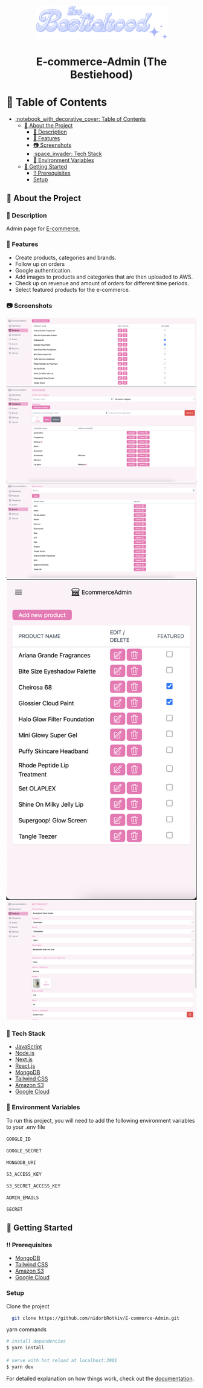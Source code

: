 <div align="center">

  <img src="public/assets/logo.png" alt="logo" width="350" height="auto" />
  <h1>E-commerce-Admin (The Bestiehood)</h1>

  <!-- <h2>
   :star: <a href="https://bestiehood-admin.vercel.app/">Check out the website!</a> :star:
  </h2>  -->
  
</div>

<!-- Table of Contents -->

# :notebook_with_decorative_cover: Table of Contents

- [:notebook\_with\_decorative\_cover: Table of Contents](#notebook_with_decorative_cover-table-of-contents)
  - [:star2: About the Project](#star2-about-the-project)
    - [:notebook: Description](#notebook-description)
    - [:eyes: Features](#eyes-features)
    - [:camera: Screenshots](#camera-screenshots)
    - [:space\_invader: Tech Stack](#space_invader-tech-stack)
    - [:key: Environment Variables](#key-environment-variables)
  - [:toolbox: Getting Started](#toolbox-getting-started)
    - [:bangbang: Prerequisites](#bangbang-prerequisites)
    - [Setup](#setup)

<!-- About the Project -->

## :star2: About the Project

<!-- Description -->

### :notebook: Description

<p>
Admin page for <a href="https://github.com/nidorbRotkiv/E-commerce-Front">E-commerce.</a>
</p>

<!-- Features -->

### :eyes: Features

- Create products, categories and brands.
- Follow up on orders
- Google authentication.
- Add images to products and categories that are then uploaded to AWS.
- Check up on revenue and amount of orders for different time periods. 
- Select featured products for the e-commerce.

<!-- Screenshots -->

### :camera: Screenshots

<div align="center"> 
 <img src="public/assets/screenshots/sc1.png" alt="screenshot" width="auto" height="auto" alt="screenshot1" />
</div>

<div align="center"> 
 <img src="public/assets/screenshots/sc2.png" alt="screenshot" width="auto" height="auto" alt="screenshot1" />
</div>

<div align="center"> 
 <img src="public/assets/screenshots/sc3.png" alt="screenshot" width="auto" height="auto" alt="screenshot1" />
</div>

<div align="center"> 
 <img src="public/assets/screenshots/sc4.png" alt="screenshot" width="auto" height="auto" alt="screenshot1" />
</div>

<div align="center"> 
 <img src="public/assets/screenshots/sc5.png" alt="screenshot" width="auto" height="auto" alt="screenshot1" />
</div>

<!-- TechStack -->

### :space_invader: Tech Stack

 <ul>
    <li><a href="https://www.javascript.com/">JavaScript</a></li>
    <li><a href="https://nodejs.org/">Node.js</a></li>
    <li><a href="https://nextjs.org/">Next.js</a></li>
    <li><a href="https://react.dev/">React.js</a></li>
    <li><a href="https://www.mongodb.com/">MongoDB</a></li>
    <li><a href="https://tailwindcss.com/">Tailwind CSS</a></li>
    <li><a href="https://aws.amazon.com/s3/">Amazon S3</a></li>
    <li><a href="https://cloud.google.com/">Google Cloud</a></li>
  </ul>

<!-- Env Variables -->

### :key: Environment Variables

To run this project, you will need to add the following environment variables to your .env file

`GOOGLE_ID`

`GOOGLE_SECRET`

`MONGODB_URI`

`S3_ACCESS_KEY`

`S3_SECRET_ACCESS_KEY`

`ADMIN_EMAILS`

`SECRET`

<!-- Getting Started -->

## :toolbox: Getting Started

<!-- Prerequisites -->

### :bangbang: Prerequisites

 <ul>
    <li><a href="https://www.mongodb.com/">MongoDB</a></li>
    <li><a href="https://tailwindcss.com/">Tailwind CSS</a></li>
    <li><a href="https://aws.amazon.com/s3/">Amazon S3</a></li>
    <li><a href="https://cloud.google.com/">Google Cloud</a></li>
 </ul>

### Setup

Clone the project

```bash
  git clone https://github.com/nidorbRotkiv/E-commerce-Admin.git
```

yarn commands

```bash
# install dependencies
$ yarn install

# serve with hot reload at localhost:3001
$ yarn dev
```

For detailed explanation on how things work, check out the [documentation](https://nextjs.org/).
